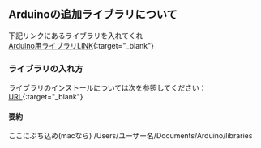 ## Arduinoの追加ライブラリについて
下記リンクにあるライブラリを入れてくれ<br>
[Arduino用ライブラリLINK](https://drive.google.com/drive/folders/1qeW-CQY6QfRc4KwfLRRFvBdl0Zmwngdo?usp=sharing){:target="_blank"}<br>
### ライブラリの入れ方
ライブラリのインストールについては次を参照してください：[URL](http://www.arduino.cc/en/Guide/Libraries){:target="_blank"}<br>
#### 要約
ここにぶち込め(macなら)
/Users/ユーザー名/Documents/Arduino/libraries<br>